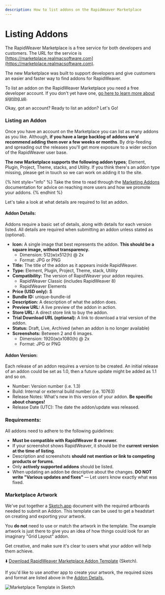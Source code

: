 ```yaml
---
description: How to list addons on the RapidWeaver Marketplace
---
```


# Listing Addons

The RapidWeaver Marketplace is a free service for both developers and customers. The URL for the service is [https://marketplace.realmacsoftware.com](https://marketplace.realmacsoftware.com).

The new Marketplace was built to support developers and give customers an easier and faster way to find addons for RapidWeaver.

To list an addon on the RapidWeaver Marketplace you need a free developer account. If you don't yet have one, [go here to learn more about signing up](developer-account.md).

Okay, got an account? Ready to list an addon? Let's Go!

### Listing an Addon

Once you have an account on the Marketplace you can list as many addons as you like. Although, **if you have a large backlog of addons we'd recommend adding them over a few weeks or months**. By drip-feeding and spreading out the releases you'll get more exposure to a wider section of the RapidWeaver user base.

**The new Marketplace supports the following addon types**; Element, Plugin, Project, Theme, stacks, and Utility. If you think there's an addon type missing, please get in touch so we can work on adding it to the site.

{% hint style="info" %}
Take the time to read through the [Marketing Addons](marketing-addons.md) documentation for advice on reaching more users and how we promote your addons.
{% endhint %}

Let's take a look at what details are required to list an addon.

#### Addon Details:

Addons require a basic set of details, along with details for each version listed. All details are required when submitting an addon unless stated as (optional).

* **Icon:** A single image that best represents the addon. **This should be a square image, without transparency.**
  * Dimension: 512(w)x512(h) @ 2x
  * Format: JPG or PNG
* **Title:** The title of the addon as it appears inside RapidWeaver.
* **Type:** Element, Plugin, Project, Theme, stack, Utility
* **Compatibility:** The version of RapidWeaver your addon requires.
  * RapidWeaver Classic (includes RapidWeaver 8)
  * RapidWeaver Elements
* **Price (USD only):** $
* **Bundle ID:** unique-bundle-id
* **Description:** A description of what the addon does.
* **Preview URL:** A live preview of the addon in action.
* **Store URL:** A direct store link to buy the addon.
* **Trial Download URL (optional):** A link to download a trial version of the addon.
* **Status:** Draft, Live, Archived (when an addon is no longer available)
* **Screenshots:** Between 2 and 6 images.
  * Dimension: 1920(w)x1080(h) @ 2x
  * Format: JPG or PNG

#### Addon Version:

Each release of an addon requires a version to be created. An initial release of an addon could be set as 1.0, then a future update might be added as 1.1 and so on.

* Number: Version number (i.e. 1.3)
* Build: Internal or external build number (i.e. 10763)
* Release Notes: What's new in this version of your addon. **Be specific about changes!**
* Release Date (UTC): The date the addon/update was released.

### Requirements:

All addons need to adhere to the following guidelines:

* **Must be compatible with RapidWeaver 8 or newer.**
* If your screenshot shows RapidWeaver, it should be the **current version at the time of listing**.
* Description and screenshots **should not mention or link to competing products or forums**.
* Only **actively supported addons** should be listed.
* When updating an addon be descriptive about the changes. **DO NOT write "Various updates and fixes"** — Let users know exactly what was fixed.

### Marketplace Artwork

We've put together a [Sketch.app](https://www.sketch.com) document with the required artboards needed to submit an Addon. This template can be used to get a headstart on creating and exporting your artwork.

You **do not** need to use or match the artwork in the template. The example artwork is just there to give you an idea of how things could look for an imaginary "Grid Layout" addon.

Get creative, and make sure it's clear to users what your addon will help them achieve.

⬇️ [Download RapidWeaver Marketplace Addon Template](https://www.realmacsoftware.com/downloads/rapidWeaver-marketplace-addon-template.zip) (Sketch).

If you'd like to use another app to create your artwork, the required sizes and format are listed above in the [Addon Details.](listing-addons.md#addon-details)

![Marketplace Template in Sketch](<.gitbook/assets/CleanShot 2022-05-17 at 3.20.56@2x.png>)
